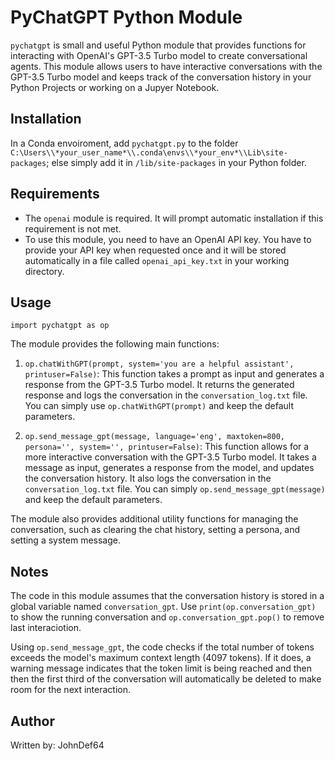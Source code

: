 # PyChatGPT Python Module

`pychatgpt` is small and useful Python module that provides functions for interacting with OpenAI's GPT-3.5 Turbo model to create conversational agents. This module allows users to have interactive conversations with the GPT-3.5 Turbo model and keeps track of the conversation history in your Python Projects or working on a Jupyer Notebook.

## Installation
In a Conda envoiroment, add `pychatgpt.py` to the folder `C:\Users\\*your_user_name*\\.conda\envs\\*your_env*\\Lib\site-packages`; else simply add it in `/lib/site-packages` in your Python folder.

## Requirements

- The `openai` module is required. It will prompt automatic installation if this requirement is not met.
- To use this module, you need to have an OpenAI API key. You have to provide your API key when requested once and it will be stored automatically in a file called `openai_api_key.txt` in your working directory.

## Usage
`import pychatgpt as op`

The module provides the following main functions:

1. `op.chatWithGPT(prompt, system='you are a helpful assistant', printuser=False)`: This function takes a prompt as input and generates a response from the GPT-3.5 Turbo model. It returns the generated response and logs the conversation in the `conversation_log.txt` file.
You can simply use `op.chatWithGPT(prompt)` and keep the default parameters.

2. `op.send_message_gpt(message, language='eng', maxtoken=800, persona='', system='', printuser=False)`: This function allows for a more interactive conversation with the GPT-3.5 Turbo model. It takes a message as input, generates a response from the model, and updates the conversation history. It also logs the conversation in the `conversation_log.txt` file.
You can simply `op.send_message_gpt(message)` and keep the default parameters.

The module also provides additional utility functions for managing the conversation, such as clearing the chat history, setting a persona, and setting a system message.

## Notes
The code in this module assumes that the conversation history is stored in a global variable named `conversation_gpt`. Use `print(op.conversation_gpt)` to show the running conversation and `op.conversation_gpt.pop()` to remove last interaciotion.

Using `op.send_message_gpt`, the code checks if the total number of tokens exceeds the model's maximum context length (4097 tokens). If it does, a warning message indicates that the token limit is being reached and then then the first third of the conversation will automatically be deleted to make room for the next interaction.

## Author
Written by: JohnDef64 
